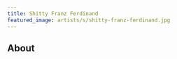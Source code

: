 ```yaml
---
title: Shitty Franz Ferdinand
featured_image: artists/s/shitty-franz-ferdinand.jpg
---
```

## About



